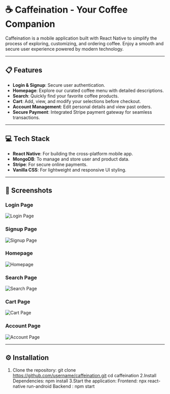 # ☕ Caffeination - Your Coffee Companion

Caffeination is a mobile application built with React Native to simplify the process of exploring, customizing, and ordering coffee. Enjoy a smooth and secure user experience powered by modern technology.

---

## 📋 Features
- **Login & Signup**: Secure user authentication.
- **Homepage**: Explore our curated coffee menu with detailed descriptions.
- **Search**: Quickly find your favorite coffee products.
- **Cart**: Add, view, and modify your selections before checkout.
- **Account Management**: Edit personal details and view past orders.
- **Secure Payment**: Integrated Stripe payment gateway for seamless transactions.

---

## 💻 Tech Stack
- **React Native**: For building the cross-platform mobile app.
- **MongoDB**: To manage and store user and product data.
- **Stripe**: For secure online payments.
- **Vanilla CSS**: For lightweight and responsive UI styling.

---

## 📱 Screenshots



### Login Page
![Login Page](![Login](https://github.com/user-attachments/assets/e3342f3a-2dc4-4297-985c-124b6eab918f)
)

### Signup Page
![Signup Page](assets/screenshots/Signup.png)

### Homepage
![Homepage](assets/screenshots/Homepage.png)

### Search Page
![Search Page](assets/screenshots/SearchBar.png)

### Cart Page
![Cart Page](assets/screenshots/Cart.png)

### Account Page
![Account Page](assets/screenshots/AccountPage.png)

---

## ⚙️ Installation

1. Clone the repository:
   git clone https://github.com/username/caffeination.git
   cd caffeination
2.Install Dependencies:
  npm install
3.Start the application:
  Frontend: npx react-native run-android
  Backend : npm start
  
